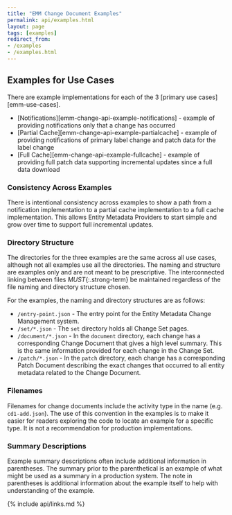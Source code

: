```yaml
---
title: "EMM Change Document Examples"
permalink: api/examples.html
layout: page
tags: [examples]
redirect_from:
- /examples
- /examples.html
---
```


## Examples for Use Cases

There are example implementations for each of the 3 [primary use cases][emm-use-cases].

* [Notifications][emm-change-api-example-notifications] - example of providing notifications only that a change has occurred
* [Partial Cache][emm-change-api-example-partialcache] - example of providing notifications of primary label change and patch data for the label change
* [Full Cache][emm-change-api-example-fullcache] - example of providing full patch data supporting incremental updates since a full data download

### Consistency Across Examples

There is intentional consistency across examples to show a path from a notification implementation to a partial cache implementation to a full cache implementation.  This allows Entity Metadata Providers to start simple and grow over time to support full incremental updates.

### Directory Structure

The directories for the three examples are the same across all use cases, although not all examples use all the directories.  The naming and structure are examples only and are not meant to be prescriptive.  The interconnected linking between files _MUST_{:.strong-term} be maintained regardless of the file naming and directory structure chosen.

For the examples, the naming and directory structures are as follows:

* `/entry-point.json` - The entry point for the Entity Metadata Change Management system.
* `/set/*.json` - The `set` directory holds all Change Set pages.
* `/document/*.json` - In the `document` directory, each change has a corresponding Change Document that gives a high level summary.  This is the same information provided for each change in the Change Set.
* `/patch/*.json` - In the `patch` directory, each change has a corresponding Patch Document describing the exact changes that occurred to all entity metadata related to the Change Document.

### Filenames

Filenames for change documents include the activity type in the name (e.g. `cd1-add.json`).  The use of this convention in the examples is to make it easier for readers exploring the code to locate an example for a specific type.  It is not a recommendation for production implementations.

### Summary Descriptions

Example summary descriptions often include additional information in parentheses.  The summary prior to the parenthetical is an example of what might be used as a summary in a production system.  The note in parentheses is additional information about the example itself to help with understanding of the example.


{% include api/links.md %}
